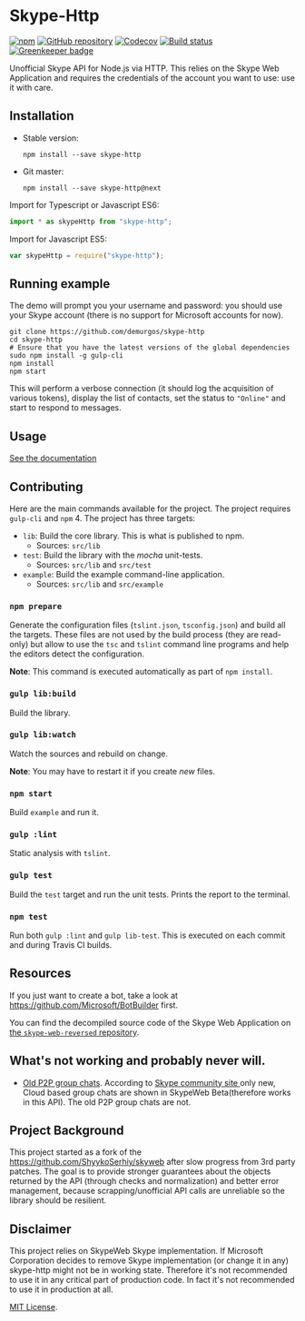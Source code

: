 # Skype-Http

[![npm](https://img.shields.io/npm/v/skype-http.svg?maxAge=2592000)](https://www.npmjs.com/package/skype-http)
[![GitHub repository](https://img.shields.io/badge/Github-ocilo%2Fskype--http-blue.svg)](https://github.com/ocilo/skype-http)
[![Codecov](https://codecov.io/gh/ocilo/skype-http/branch/master/graph/badge.svg)](https://codecov.io/gh/ocilo/skype-http)
[![Build status](https://img.shields.io/travis/ocilo/skype-http/master.svg?maxAge=2592000)](https://travis-ci.org/ocilo/skype-http)
[![Greenkeeper badge](https://badges.greenkeeper.io/ocilo/skype-http.svg)](https://greenkeeper.io/)

Unofficial Skype API for Node.js via HTTP.
This relies on the Skype Web Application and requires the credentials of the account you want to use: use it with care.

## Installation

- Stable version:

  ````shell
  npm install --save skype-http
  ````

- Git master:

  ```shell
  npm install --save skype-http@next
  ```

Import for Typescript or Javascript ES6:
````typescript
import * as skypeHttp from "skype-http";
````

Import for Javascript ES5:
````javascript
var skypeHttp = require("skype-http");
````

## Running example

The demo will prompt you your username and password: you should use your Skype account (there is no support for
Microsoft accounts for now).

````shell
git clone https://github.com/demurgos/skype-http
cd skype-http
# Ensure that you have the latest versions of the global dependencies
sudo npm install -g gulp-cli
npm install
npm start
````

This will perform a verbose connection (it should log the acquisition of various tokens), display the list of contacts,
set the status to `"Online"` and start to respond to messages.

## Usage

[See the documentation](./doc/api/package.md)

## Contributing

Here are the main commands available for the project.
The project requires `gulp-cli` and `npm` 4.
The project has three targets:
- `lib`: Build the core library. This is what is published to npm.
  - Sources: `src/lib`
- `test`: Build the library with the _mocha_ unit-tests.
  - Sources: `src/lib` and `src/test`
- `example`: Build the example command-line application.
  - Sources: `src/lib` and `src/example`

### `npm prepare`

Generate the configuration files (`tslint.json`, `tsconfig.json`) and build all
the targets.
These files are not used by the build process (they are read-only) but allow
to use the `tsc` and `tslint` command line programs and help the editors detect
the configuration.

**Note**: This command is executed automatically as part of `npm install`.

### `gulp lib:build`

Build the library.

### `gulp lib:watch`

Watch the sources and rebuild on change.

**Note**: You may have to restart it if you create _new_ files.

### `npm start`

Build `example` and run it.

### `gulp :lint`

Static analysis with `tslint`.

### `gulp test`

Build the `test` target and run the unit tests. Prints the report to
the terminal.

### `npm test`

Run both `gulp :lint` and `gulp lib-test`.
This is executed on each commit and during Travis CI builds.

## Resources

If you just want to create a bot, take a look at <https://github.com/Microsoft/BotBuilder> first.

You can find the decompiled source code of the Skype Web Application on [the `skype-web-reversed` repository](https://github.com/demurgos/skype-web-reversed).

## What's not working and probably never will.

* [Old P2P group chats](https://github.com/ShyykoSerhiy/skyweb/issues/6). According to  [Skype community site ](http://community.skype.com/t5/Skype-for-Web-Beta/Group-chats-missing-on-skype-web/td-p/3884218) only new, Cloud based group chats are shown in SkypeWeb Beta(therefore works in this API). The old P2P group chats are not.  

## Project Background

This project started as a fork of the https://github.com/ShyykoSerhiy/skyweb after slow progress from 3rd party patches. The goal is to provide stronger guarantees about the objects returned by the API (through checks and normalization) and better error management, because scrapping/unofficial API calls are unreliable so the library should be resilient.

## Disclaimer 
This project relies on SkypeWeb Skype implementation. If Microsoft Corporation decides to remove Skype
implementation (or change it in any) skype-http might not be in working state. Therefore it's not recommended to use it 
in any critical part of production code. In fact it's not recommended to use it in production at all.

[MIT License](https://github.com/demurgos/skype-http/blob/master/LICENSE.md).
